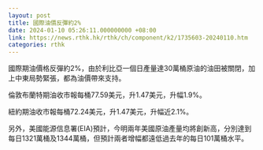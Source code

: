```yaml
---
layout: post
title: 國際油價反彈約2%
date: 2024-01-10 05:26:11.000000000 +08:00
link: https://news.rthk.hk/rthk/ch/component/k2/1735603-20240110.htm
categories: rthk
---
```


國際期油價格反彈約2%，由於利比亞一個日產量達30萬桶原油的油田被關閉，加上中東局勢緊張，都為油價帶來支持。

倫敦布蘭特期油收市報每桶77.59美元，升1.47美元，升幅1.9%。

紐約期油收市報每桶72.24美元，升1.47美元，升幅近2.1%。

另外，美國能源信息署(EIA)預計，今明兩年美國原油產量均將創新高，分別達到每日1321萬桶及1344萬桶，但預計兩者增幅都遠低過去年的每日101萬桶水平。

